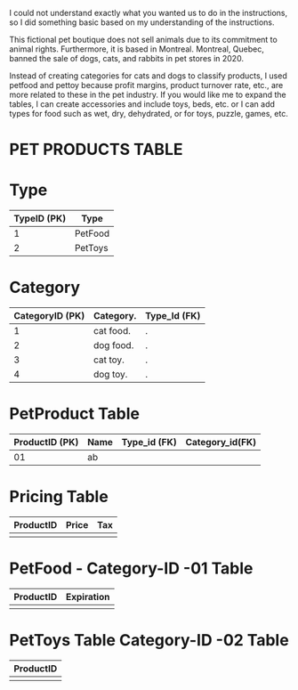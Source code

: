 I could not understand exactly what you wanted us to do in the instructions, so I did something basic based on my understanding of the instructions.

This fictional pet boutique does not sell animals due to its commitment to animal rights. Furthermore, it is based in Montreal. Montreal, Quebec, banned the sale of dogs, cats, and rabbits in pet stores in 2020.

Instead of creating categories for cats and dogs to classify products, I used petfood and pettoy because profit margins, product turnover rate, etc., are more related to these in the pet industry. If you would like me to expand the tables, I can create accessories and include toys, beds, etc. or I can add types for food such as wet, dry, dehydrated, or for toys, puzzle, games, etc.
# PET PRODUCTS TABLE

# Type
| TypeID (PK)        | Type          | 
| ------------------ | --------------|
| 1                  | PetFood       |  
| 2                  | PetToys       | 


# Category 
|CategoryID (PK)     |Category.      |   Type_Id (FK)|
|--------------------|---------------|---------------|
| 1                  |cat food.      |.              |
| 2                  |dog food.      |.              |
| 3                  |cat toy.      |.              |
|4                   |dog toy.      |.              |

# PetProduct Table

| ProductID (PK) | Name          | Type_id (FK) |Category_id(FK)  | 
| -------------- | --------------| -------------| --------------- | 
| 01             |  ab           |              |                 |      



# Pricing Table

| ProductID          | Price | Tax |
| ------------------ | ----- | --- |
|                    |       |     |

# PetFood  - Category-ID -01 Table

| ProductID          | Expiration |
| ------------------ | ---------- |
|                    |            |

# PetToys Table Category-ID -02 Table

| ProductID          |
| ------------------ |
|                    |

